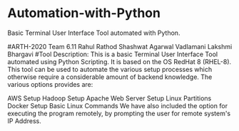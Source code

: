 # Automation-with-Python

Basic Terminal User Interface Tool automated with Python.

#ARTH-2020 Team 6.11
Rahul Rathod
Shashwat Agarwal
Vadlamani Lakshmi Bhargavi
#Tool Description:
This is a basic Terminal User Interface Tool automated using Python Scripting. It is based on the OS RedHat 8 (RHEL-8). This tool can be used to automate the various setup processes which otherwise require a considerable amount of backend knowledge. The various options provides are:

AWS Setup
Hadoop Setup
Apache Web Server Setup
Linux Partitions
Docker Setup
Basic Linux Commands
We have also included the option for executing the program remotely, by prompting the user for remote system's IP Address.

